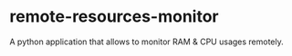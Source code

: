 # remote-resources-monitor
A python application that allows to monitor RAM &amp; CPU usages remotely.
